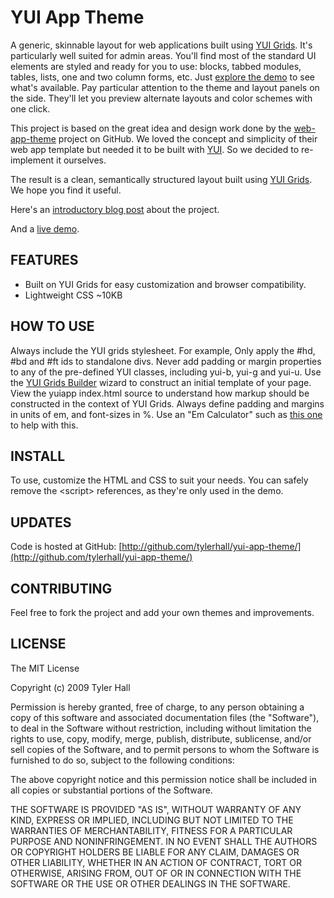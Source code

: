 YUI App Theme
=============

A generic, skinnable layout for web applications built using [YUI Grids](http://developer.yahoo.com/yui/grids/). It's particularly well suited for admin areas. You'll find most of the standard UI elements are styled and ready for you to use: blocks, tabbed modules, tables, lists, one and two column forms, etc. Just [explore the demo](http://clickontyler.com/yui-app-theme/) to see what's available. Pay particular attention to the theme and layout panels on the side. They'll let you preview alternate layouts and color schemes with one click.

This project is based on the great idea and design work done by the [web-app-theme](http://github.com/pilu/web-app-theme/tree/master) project on GitHub. We loved the concept and simplicity of their web app template but needed it to be built with [YUI](http://developer.yahoo.com/yui/). So we decided to re-implement it ourselves.

The result is a clean, semantically structured layout built using [YUI Grids](http://developer.yahoo.com/yui/grids/). We hope you find it useful.

Here's an [introductory blog post](http://clickontyler.com/blog/2009/03/yui-app-theme/) about the project.

And a [live demo](http://clickontyler.com/yui-app-theme/).

FEATURES
--------

 * Built on YUI Grids for easy customization and browser compatibility.
 * Lightweight CSS ~10KB

HOW TO USE
--------
Always include the YUI grids stylesheet. For example, <link rel="stylesheet" href="http://yui.yahooapis.com/2.7.0/build/reset-fonts-grids/reset-fonts-grids.css" type="text/css">
Only apply the #hd, #bd and #ft ids to standalone divs.
Never add padding or margin properties to any of the pre-defined YUI classes, including yui-b, yui-g and yui-u.
Use the [YUI Grids Builder](http://developer.yahoo.com/yui/grids/builder/) wizard to construct an initial template of your page.  View the yuiapp index.html source to understand how markup should be constructed in the context of YUI Grids.
Always define padding and margins in units of em, and font-sizes in %.  Use an "Em Calculator" such as [this one](http://riddle.pl/emcalc/) to help with this.

INSTALL
-------

To use, customize the HTML and CSS to suit your needs. You can safely remove the &lt;script&gt; references, as they're only used in the demo.

UPDATES
-------

Code is hosted at GitHub: [http://github.com/tylerhall/yui-app-theme/](http://github.com/tylerhall/yui-app-theme/)

CONTRIBUTING
------------

Feel free to fork the project and add your own themes and improvements.

LICENSE
-------

The MIT License

Copyright (c) 2009 Tyler Hall <tylerhall AT gmail DOT com>

Permission is hereby granted, free of charge, to any person obtaining a copy
of this software and associated documentation files (the "Software"), to deal
in the Software without restriction, including without limitation the rights
to use, copy, modify, merge, publish, distribute, sublicense, and/or sell
copies of the Software, and to permit persons to whom the Software is
furnished to do so, subject to the following conditions:

The above copyright notice and this permission notice shall be included in
all copies or substantial portions of the Software.

THE SOFTWARE IS PROVIDED "AS IS", WITHOUT WARRANTY OF ANY KIND, EXPRESS OR
IMPLIED, INCLUDING BUT NOT LIMITED TO THE WARRANTIES OF MERCHANTABILITY,
FITNESS FOR A PARTICULAR PURPOSE AND NONINFRINGEMENT. IN NO EVENT SHALL THE
AUTHORS OR COPYRIGHT HOLDERS BE LIABLE FOR ANY CLAIM, DAMAGES OR OTHER
LIABILITY, WHETHER IN AN ACTION OF CONTRACT, TORT OR OTHERWISE, ARISING FROM,
OUT OF OR IN CONNECTION WITH THE SOFTWARE OR THE USE OR OTHER DEALINGS IN
THE SOFTWARE.
